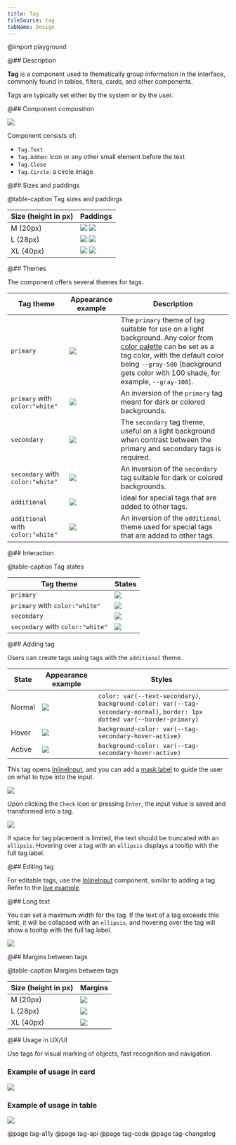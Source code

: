```yaml
---
title: Tag
fileSource: tag
tabName: Design
---
```


@import playground

@## Description

**Tag** is a component used to thematically group information in the interface, commonly found in tables, filters, cards, and other components.

Tags are typically set either by the system or by the user.

@## Component composition

![](static/tag-composition.png)

Component consists of:

- `Tag.Text`
- `Tag.Addon`: icon or any other small element before the text
- `Tag.Close`
- `Tag.Circle`: a circle image

@## Sizes and paddings

@table-caption Tag sizes and paddings

Size (height in px) | Paddings                                       |
| ----------------- | ---------------------------------------------- |
| M (20px)          | ![](static/tag-M.png) ![](static/tag2-M.png)   |
| L (28px)          | ![](static/tag-L.png) ![](static/tag2-L.png)   |
| XL (40px)         | ![](static/tag-XL.png) ![](static/tag2-XL.png) |

@## Themes

The component offers several themes for tags.

| Tag theme     | Appearance example            | Description     |
| ------------- | ----------------------------- | --------------- |
| `primary`                         | ![](static/primary.png)                   | The `primary` theme of tag suitable for use on a light background. Any color from [color palette](/style/design-tokens/#base_tokens_palette) can be set as a tag color, with the default color being `--gray-500` (background gets color with 100 shade, for example, `--gray-100`). |
| `primary` with `color:"white"`    | ![](static/primary-invert.png)     | An inversion of the `primary` tag meant for dark or colored backgrounds.|
| `secondary`                       | ![](static/secondary.png)               | The `secondary` tag theme, useful on a light background when contrast between the primary and secondary tags is required.|
| `secondary` with `color:"white"`  | ![](static/secondary-invert.png) | An inversion of the `secondary` tag suitable for dark or colored backgrounds.|
| `additional`                      | ![](static/additional.png)             | Ideal for special tags that are added to other tags. |
| `additional` with `color:"white"` | ![](static/additional-invert.png)      | An inversion of the `additional` theme used for special tags that are added to other tags. |

@## Interaction

@table-caption Tag states

| Tag theme                        | States                                                                |
| -------------------------------- | --------------------------------------------------------------------- |
| `primary`                        | ![](static/default-color-example.png)            |
| `primary` with `color:"white"`   | ![](static/invert-states.png)             |
| `secondary`                      | ![](static/secondary-states.png)               |
| `secondary` with `color:"white"` | ![](static/secondary-invert-states.png) |

@## Adding tag

Users can create tags using tags with the `additional` theme.

| State  | Appearance example                  | Styles    |
| ------ | ----------------------------------- | --------- |
| Normal | ![](static/normal.png) | `color: var(--text-secondary)`, `background-color: var(--tag-secondary-normal)`, `border: 1px dotted var(--border-primary)` |
| Hover  | ![](static/hover.png)  | `background-color: var(--tag-secondary-hover-active)`                                                                         |
| Active | ![](static/active.png) | `background-color: var(--tag-secondary-hover-active)`                                                                         |

This tag opens [InlineInput](/components/inline-input/), and you can add a [mask label](/components/input-mask/) to guide the user on what to type into the input.

![](static/add-input-L.png)

Upon clicking the `Check` icon or pressing `Enter`, the input value is saved and transformed into a tag.

![](static/add-loading-L.png)

If space for tag placement is limited, the text should be truncated with an `ellipsis`. Hovering over a tag with an `ellipsis` displays a tooltip with the full tag label.

@## Editing tag

For editable tags, use the [InlineInput](/components/inline-input/) component, similar to adding a tag. Refer to the [live example](/components/tag/tag-code/#editing_tag).

@## Long text

You can set a maximum width for the tag. If the text of a tag exceeds this limit, it will be collapsed with an `ellipsis`, and hovering over the tag will show a tooltip with the full tag label.

![](static/ellipsis.png)

<!-- @## Minimizing number of tags

In case you have a huge number of tags and don’t need to show them all at once, minimize them to a tag with three dots. When you click on it, all hidden tags will be opened.

> Unfortunately, this solution can be found in several places so far.

![more tags example](static/more-tags.png) -->

@## Margins between tags

@table-caption Margins between tags

Size (height in px) | Margins                 |
| --------- | ------------------------------- |
| M (20px)  | ![](static/tag-margins-M.png)   |
| L (28px)  | ![](static/tag-margins-L.png)   |
| XL (40px) | ![](static/tag-margins-XL.png)  |

<!-- @## Tag and other components

Recommendations on positioning of tags in relation to other components:

- In most cases, place tag to the right of the component.
- In the card, place tag at the bottom. -->

@## Usage in UX/UI

Use tags for visual marking of objects, fast recognition and navigation.

### Example of usage in card

![](static/tag-card.png)

### Example of usage in table

![](static/tag-table-pic.png)

@page tag-a11y
@page tag-api
@page tag-code
@page tag-changelog
